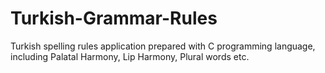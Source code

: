 # Turkish-Grammar-Rules
Turkish spelling rules application prepared with C programming language, including Palatal Harmony, Lip Harmony, Plural words etc.
